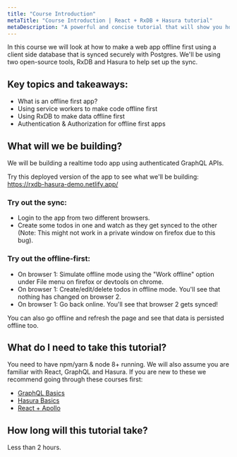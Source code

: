 ```yaml
---
title: "Course Introduction"
metaTitle: "Course Introduction | React + RxDB + Hasura tutorial"
metaDescription: "A powerful and concise tutorial that will show you how to build an offline first app with RxDB and Hasura."
---
```


In this course we will look at how to make a web app offline first using a client side database
that is synced securely with Postgres.
We'll be using two open-source tools, RxDB and Hasura to help set up the sync.

## Key topics and takeaways:

- What is an offline first app?
- Using service workers to make code offline first
- Using RxDB to make data offline first
- Authentication & Authorization for offline first apps

## What will we be building?
We will be building a realtime todo app using authenticated GraphQL APIs.

Try this deployed version of the app to see what we'll be building: https://rxdb-hasura-demo.netlify.app/

### Try out the sync:

- Login to the app from two different browsers.
- Create some todos in one and watch as they get synced to the other (Note: This might not work in a private window on firefox due to this bug).

### Try out the offline-first:
- On  browser 1: Simulate offline mode using the "Work offline" option under File menu on firefox or devtools on chrome.
- On browser 1: Create/edit/delete todos in offline mode. You'll see that nothing has changed on browser 2.
- On browser 1: Go back online. You'll see that browser 2 gets synced!

You can also go offline and refresh the page and see that data is persisted offline too.

## What do I need to take this tutorial?
You need to have npm/yarn & node 8+ running. We will also assume you are familiar with React, GraphQL and Hasura. If you are new to these we recommend going through these courses first:

- [GraphQL Basics](https://hasura.io/learn/graphql/intro-graphql/introduction/)
- [Hasura Basics](https://hasura.io/learn/graphql/hasura/introduction/)
- [React + Apollo](https://hasura.io/learn/graphql/intro-graphql/introduction/)


## How long will this tutorial take?
Less than 2 hours.
